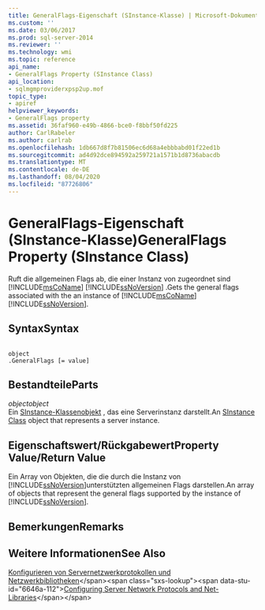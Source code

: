 ```yaml
---
title: GeneralFlags-Eigenschaft (SInstance-Klasse) | Microsoft-Dokumentation
ms.custom: ''
ms.date: 03/06/2017
ms.prod: sql-server-2014
ms.reviewer: ''
ms.technology: wmi
ms.topic: reference
api_name:
- GeneralFlags Property (SInstance Class)
api_location:
- sqlmgmproviderxpsp2up.mof
topic_type:
- apiref
helpviewer_keywords:
- GeneralFlags property
ms.assetid: 36faf960-e49b-4866-bce0-f8bbf50fd225
author: CarlRabeler
ms.author: carlrab
ms.openlocfilehash: 1db667d8f7b81506ec6d68a4ebbbabd01f22ed1b
ms.sourcegitcommit: ad4d92dce894592a259721a1571b1d8736abacdb
ms.translationtype: MT
ms.contentlocale: de-DE
ms.lasthandoff: 08/04/2020
ms.locfileid: "87726806"
---
```

# <a name="generalflags-property-sinstance-class"></a><span data-ttu-id="6646a-102">GeneralFlags-Eigenschaft (SInstance-Klasse)</span><span class="sxs-lookup"><span data-stu-id="6646a-102">GeneralFlags Property (SInstance Class)</span></span>
  <span data-ttu-id="6646a-103">Ruft die allgemeinen Flags ab, die einer Instanz von zugeordnet sind [!INCLUDE[msCoName](../../../includes/msconame-md.md)] [!INCLUDE[ssNoVersion](../../../includes/ssnoversion-md.md)] .</span><span class="sxs-lookup"><span data-stu-id="6646a-103">Gets the general flags associated with the an instance of [!INCLUDE[msCoName](../../../includes/msconame-md.md)] [!INCLUDE[ssNoVersion](../../../includes/ssnoversion-md.md)].</span></span>  
  
## <a name="syntax"></a><span data-ttu-id="6646a-104">Syntax</span><span class="sxs-lookup"><span data-stu-id="6646a-104">Syntax</span></span>  
  
```  
  
object  
.GeneralFlags [= value]  
```  
  
## <a name="parts"></a><span data-ttu-id="6646a-105">Bestandteile</span><span class="sxs-lookup"><span data-stu-id="6646a-105">Parts</span></span>  
 <span data-ttu-id="6646a-106">*object*</span><span class="sxs-lookup"><span data-stu-id="6646a-106">*object*</span></span>  
 <span data-ttu-id="6646a-107">Ein [SInstance-Klassenobjekt](sinstance-class.md) , das eine Serverinstanz darstellt.</span><span class="sxs-lookup"><span data-stu-id="6646a-107">An [SInstance Class](sinstance-class.md) object that represents a server instance.</span></span>  
  
## <a name="property-valuereturn-value"></a><span data-ttu-id="6646a-108">Eigenschaftswert/Rückgabewert</span><span class="sxs-lookup"><span data-stu-id="6646a-108">Property Value/Return Value</span></span>  
 <span data-ttu-id="6646a-109">Ein Array von Objekten, die die durch die Instanz von [!INCLUDE[ssNoVersion](../../../includes/ssnoversion-md.md)]unterstützten allgemeinen Flags darstellen.</span><span class="sxs-lookup"><span data-stu-id="6646a-109">An array of objects that represent the general flags supported by the instance of [!INCLUDE[ssNoVersion](../../../includes/ssnoversion-md.md)].</span></span>  
  
## <a name="remarks"></a><span data-ttu-id="6646a-110">Bemerkungen</span><span class="sxs-lookup"><span data-stu-id="6646a-110">Remarks</span></span>  
  
## <a name="see-also"></a><span data-ttu-id="6646a-111">Weitere Informationen</span><span class="sxs-lookup"><span data-stu-id="6646a-111">See Also</span></span>  
 <span data-ttu-id="6646a-112">[Konfigurieren von Servernetzwerkprotokollen und Netzwerkbibliotheken](https://msdn.microsoft.com/library/ms177485\(v=sql.100\).aspx)</span><span class="sxs-lookup"><span data-stu-id="6646a-112">[Configuring Server Network Protocols and Net-Libraries](https://msdn.microsoft.com/library/ms177485\(v=sql.100\).aspx)</span></span>  
  
  
